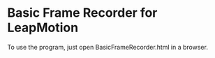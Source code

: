 # Basic Frame Recorder for LeapMotion

To use the program, just open BasicFrameRecorder.html in a browser.